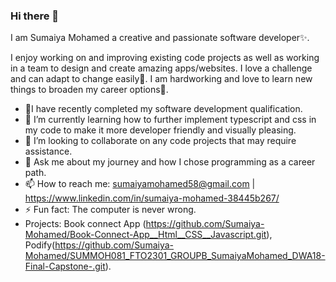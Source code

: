   ### Hi there 👋
  I am Sumaiya Mohamed a creative and passionate software developer✨.
  
  I enjoy working on and improving existing code projects as well as working in a team to 
  design and create amazing apps/websites. I love a challenge and can adapt to change easily💪.
  I am hardworking and love to learn new things to broaden my career options📖.


  - 🔭I have recently completed my software development qualification.
  - 🌱 I’m currently learning how to further implement typescript and css in my code to make it more developer friendly and visually 
       pleasing.
  - 👯 I’m looking to collaborate on any code projects that may require assistance.
  - 💬 Ask me about my journey and how I chose programming as a career path.
  - 📫 How to reach me: sumaiyamohamed58@gmail.com  | https://www.linkedin.com/in/sumaiya-mohamed-38445b267/
  - ⚡ Fun fact: The computer is never wrong.
  - Projects: Book connect App (https://github.com/Sumaiya-Mohamed/Book-Connect-App__Html__CSS__Javascript.git), 
              Podify(https://github.com/Sumaiya-Mohamed/SUMMOH081_FTO2301_GROUPB_SumaiyaMohamed_DWA18-Final-Capstone-.git).

